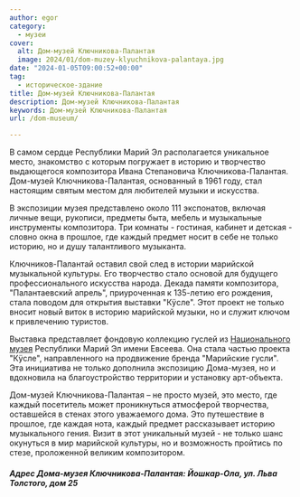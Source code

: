 ```yaml
---
author: egor
category:
  - музеи
cover:
  alt: Дом-музей Ключникова-Палантая
  image: 2024/01/dom-muzey-klyuchnikova-palantaya.jpg
date: "2024-01-05T09:00:52+00:00"
tag:
  - историческое-здание
title: Дом-музей Ключникова-Палантая
description: Дом-музей Ключникова-Палантая
keywords: Дом-музей Ключникова-Палантая
url: /dom-museum/

---
```

В самом сердце Республики Марий Эл располагается уникальное место, знакомство с которым погружает в историю и творчество выдающегося композитора Ивана Степановича Ключникова-Палантая. Дом-музей Ключникова-Палантая, основанный в 1961 году, стал настоящим святым местом для любителей музыки и искусства.

В экспозиции музея представлено около 111 экспонатов, включая личные вещи, рукописи, предметы быта, мебель и музыкальные инструменты композитора. Три комнаты - гостиная, кабинет и детская - словно окна в прошлое, где каждый предмет носит в себе не только историю, но и душу талантливого музыканта.

Ключников-Палантай оставил свой след в истории марийской музыкальной культуры. Его творчество стало основой для будущего профессионального искусства народа. Декада памяти композитора, "Палантаевский апрель", приуроченная к 135-летию его рождения, стала поводом для открытия выставки "Кÿсле". Этот проект не только вносит новый виток в историю марийской музыки, но и служит ключом к привлечению туристов.

Выставка представляет фондовую коллекцию гуслей из [Национального музея](/muzej-evseeva/) Республики Марий Эл имени Евсеева. Она стала частью проекта "Кÿсле", направленного на продвижение бренда "Марийские гусли". Эта инициатива не только дополнила экспозицию Дома\-музея, но и вдохновила на благоустройство территории и установку арт\-объекта.

Дом\-музей Ключникова\-Палантая – не просто музей, это место, где каждый посетитель может проникнуться атмосферой творчества, оставшейся в стенах этого уважаемого дома. Это путешествие в прошлое, где каждая нота, каждый предмет рассказывает историю музыкального гения. Визит в этот уникальный музей \- не только шанс окунуться в мир марийской культуры, но и возможность пройтись по стезе, проложенной великим композитором.

#### _Адрес Дома-музея Ключникова-Палантая: Йошкар-Ола, ул. Льва  Толстого, дом 25_
